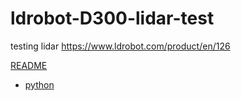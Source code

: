 # ldrobot-D300-lidar-test
testing lidar https://www.ldrobot.com/product/en/126

[README](https://github.com/ldrobotSensorTeam/DeveloperKit/blob/master/D300Kit.md)

- [python](https://github.com/henjin0/LIDAR_LD06_python_loder)